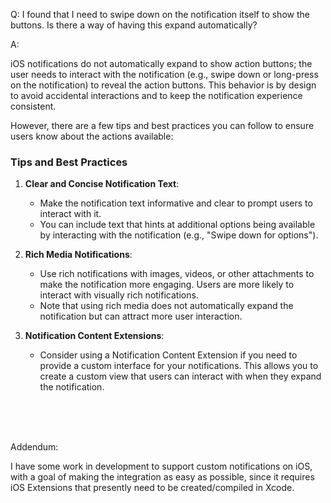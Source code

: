 Q: I found that I need to swipe down on the notification itself to show the buttons. Is there a way of having this expand automatically?

A:

iOS notifications do not automatically expand to show action buttons; the user needs to interact with the notification (e.g., swipe down or long-press on the notification) to reveal the action buttons. This behavior is by design to avoid accidental interactions and to keep the notification experience consistent.

However, there are a few tips and best practices you can follow to ensure users know about the actions available:

### Tips and Best Practices

1. **Clear and Concise Notification Text**:
   - Make the notification text informative and clear to prompt users to interact with it.
   - You can include text that hints at additional options being available by interacting with the notification (e.g., "Swipe down for options").

2. **Rich Media Notifications**:
   - Use rich notifications with images, videos, or other attachments to make the notification more engaging. Users are more likely to interact with visually rich notifications.
   - Note that using rich media does not automatically expand the notification but can attract more user interaction.

3. **Notification Content Extensions**:
   - Consider using a Notification Content Extension if you need to provide a custom interface for your notifications. This allows you to create a custom view that users can interact with when they expand the notification.

<br/>
<br/>
<br/>

Addendum:

I have some work in development to support custom notifications on iOS, with a goal of making the integration as easy as possible, since it requires iOS Extensions that presently need to be created/compiled in Xcode. 